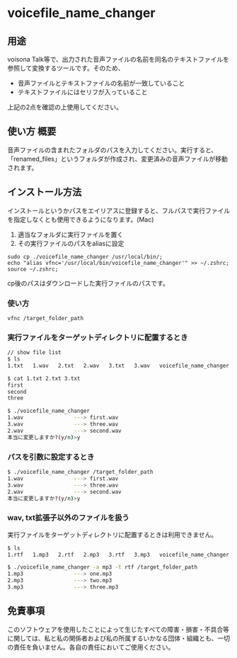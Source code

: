 # voicefile_name_changer

## 用途

voisona Talk等で、出力された音声ファイルの名前を同名のテキストファイルを参照して変換するツールです。そのため、

- 音声ファイルとテキストファイルの名前が一致していること
- テキストファイルにはセリフが入っていること

上記の2点を確認の上使用してください。

## 使い方 概要

音声ファイルの含まれたフォルダのパスを入力してください。実行すると、「renamed_files」というフォルダが作成され、変更済みの音声ファイルが移動されます。

## インストール方法

インストールというかパスをエイリアスに登録すると、フルパスで実行ファイルを指定しなくとも使用できるようになります。(Mac)

1. 適当なフォルダに実行ファイルを置く
2. その実行ファイルのパスをaliasに設定

```zsh: install
sudo cp ./voicefile_name_changer /usr/local/bin/;
echo "alias vfnc='/usr/local/bin/voicefile_name_changer'" >> ~/.zshrc;
source ~/.zshrc;
```

cp後のパスはダウンロードした実行ファイルのパスです。

### 使い方

```zsh: use
vfnc /target_folder_path
```

### 実行ファイルをターゲットディレクトリに配置するとき

```bash
// show file list
$ ls
1.txt   1.wav   2.txt   2.wav   3.txt   3.wav   voicefile_name_changer

$ cat 1.txt 2.txt 3.txt 
first
second
three

$ ./voicefile_name_changer
1.wav                ---> first.wav
3.wav                ---> three.wav
2.wav                ---> second.wav
本当に変更しますか?(y/n)>y
```

### パスを引数に設定するとき

```bash
$ ./voicefile_name_changer /target_folder_path
1.wav                ---> first.wav
3.wav                ---> three.wav
2.wav                ---> second.wav
本当に変更しますか?(y/n)>y
```

### wav, txt拡張子以外のファイルを扱う

実行ファイルをターゲットディレクトリに配置するときは利用できません。

```bash
$ ls
1.rtf   1.mp3   2.rtf   2.mp3   3.rtf   3.mp3   voicefile_name_changer

$ ./voicefile_name_changer -a mp3 -t rtf /target_folder_path
1.mp3                ---> one.mp3
2.mp3                ---> two.mp3
3.mp3                ---> three.mp3
```

## 免責事項

このソフトウェアを使用したことによって生じたすべての障害・損害・不具合等に関しては、私と私の関係者および私の所属するいかなる団体・組織とも、一切の責任を負いません。各自の責任においてご使用ください。
